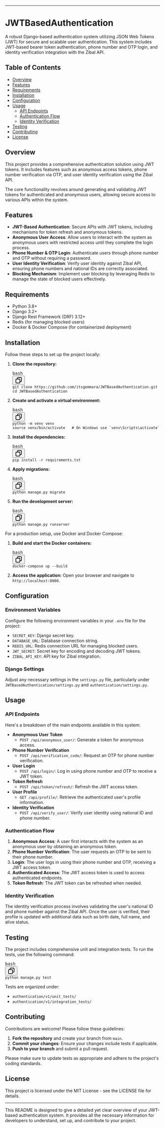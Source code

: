 <hr><h1>JWTBasedAuthentication</h1><p>A robust Django-based authentication system utilizing JSON Web Tokens (JWT) for secure and scalable user authentication. This system includes JWT-based bearer token authentication, phone number and OTP login, and identity verification integration with the Zibal API.</p><h2>Table of Contents</h2><ul><li><a rel="noreferrer" href="#overview">Overview</a></li><li><a rel="noreferrer" href="#features">Features</a></li><li><a rel="noreferrer" href="#requirements">Requirements</a></li><li><a rel="noreferrer" href="#installation">Installation</a></li><li><a rel="noreferrer" href="#configuration">Configuration</a></li><li><a rel="noreferrer" href="#usage">Usage</a><ul><li><a rel="noreferrer" href="#api-endpoints">API Endpoints</a></li><li><a rel="noreferrer" href="#authentication-flow">Authentication Flow</a></li><li><a rel="noreferrer" href="#identity-verification">Identity Verification</a></li></ul></li><li><a rel="noreferrer" href="#testing">Testing</a></li><li><a rel="noreferrer" href="#contributing">Contributing</a></li><li><a rel="noreferrer" href="#license">License</a></li></ul><h2>Overview</h2><p>This project provides a comprehensive authentication solution using JWT tokens. It includes features such as anonymous access tokens, phone number verification via OTP, and user identity verification using the Zibal API.</p><p>The core functionality revolves around generating and validating JWT tokens for authenticated and anonymous users, allowing secure access to various APIs within the system.</p><h2>Features</h2><ul><li><strong>JWT-Based Authentication</strong>: Secure APIs with JWT tokens, including mechanisms for token refresh and anonymous tokens.</li><li><strong>Anonymous User Access</strong>: Allow users to interact with the system as anonymous users with restricted access until they complete the login process.</li><li><strong>Phone Number &amp; OTP Login</strong>: Authenticate users through phone number and OTP without requiring a password.</li><li><strong>User Identity Verification</strong>: Verify user identity against Zibal API, ensuring phone numbers and national IDs are correctly associated.</li><li><strong>Blocking Mechanism</strong>: Implement user blocking by leveraging Redis to manage the state of blocked users effectively.</li></ul><h2>Requirements</h2><ul><li>Python 3.8+</li><li>Django 3.2+</li><li>Django Rest Framework (DRF) 3.12+</li><li>Redis (for managing blocked users)</li><li>Docker &amp; Docker Compose (for containerized deployment)</li></ul><h2>Installation</h2><p>Follow these steps to set up the project locally:</p><ol><li><p><strong>Clone the repository:</strong></p><pre><div class="dark bg-gray-950 rounded-md border-[0.5px] border-token-border-medium"><div class="flex items-center relative text-token-text-secondary bg-token-main-surface-secondary px-4 py-2 text-xs font-sans justify-between rounded-t-md"><span>bash</span><div class="flex items-center"><span class="" data-state="closed"><button class="flex gap-1 items-center"><svg xmlns="http://www.w3.org/2000/svg" width="24" height="24" fill="none" viewBox="0 0 24 24" class="icon-sm"><path fill="currentColor" fill-rule="evenodd" d="M7 5a3 3 0 0 1 3-3h9a3 3 0 0 1 3 3v9a3 3 0 0 1-3 3h-2v2a3 3 0 0 1-3 3H5a3 3 0 0 1-3-3v-9a3 3 0 0 1 3-3h2zm2 2h5a3 3 0 0 1 3 3v5h2a1 1 0 0 0 1-1V5a1 1 0 0 0-1-1h-9a1 1 0 0 0-1 1zM5 9a1 1 0 0 0-1 1v9a1 1 0 0 0 1 1h9a1 1 0 0 0 1-1v-9a1 1 0 0 0-1-1z" clip-rule="evenodd"></path></svg></button></span></div></div><div class="overflow-y-auto p-4" dir="ltr"><code class="!whitespace-pre hljs language-bash">git <span class="hljs-built_in">clone</span> https://github.com/itsgemmara/JWTBasedAuthentication.git
<span class="hljs-built_in">cd</span> JWTBasedAuthentication
</code></div></div></pre></li><li><p><strong>Create and activate a virtual environment:</strong></p><pre><div class="dark bg-gray-950 rounded-md border-[0.5px] border-token-border-medium"><div class="flex items-center relative text-token-text-secondary bg-token-main-surface-secondary px-4 py-2 text-xs font-sans justify-between rounded-t-md"><span>bash</span><div class="flex items-center"><span class="" data-state="closed"><button class="flex gap-1 items-center"><svg xmlns="http://www.w3.org/2000/svg" width="24" height="24" fill="none" viewBox="0 0 24 24" class="icon-sm"><path fill="currentColor" fill-rule="evenodd" d="M7 5a3 3 0 0 1 3-3h9a3 3 0 0 1 3 3v9a3 3 0 0 1-3 3h-2v2a3 3 0 0 1-3 3H5a3 3 0 0 1-3-3v-9a3 3 0 0 1 3-3h2zm2 2h5a3 3 0 0 1 3 3v5h2a1 1 0 0 0 1-1V5a1 1 0 0 0-1-1h-9a1 1 0 0 0-1 1zM5 9a1 1 0 0 0-1 1v9a1 1 0 0 0 1 1h9a1 1 0 0 0 1-1v-9a1 1 0 0 0-1-1z" clip-rule="evenodd"></path></svg></button></span></div></div><div class="overflow-y-auto p-4" dir="ltr"><code class="!whitespace-pre hljs language-bash">python -m venv venv
<span class="hljs-built_in">source</span> venv/bin/activate   <span class="hljs-comment"># On Windows use `venv\Scripts\activate`</span>
</code></div></div></pre></li><li><p><strong>Install the dependencies:</strong></p><pre><div class="dark bg-gray-950 rounded-md border-[0.5px] border-token-border-medium"><div class="flex items-center relative text-token-text-secondary bg-token-main-surface-secondary px-4 py-2 text-xs font-sans justify-between rounded-t-md"><span>bash</span><div class="flex items-center"><span class="" data-state="closed"><button class="flex gap-1 items-center"><svg xmlns="http://www.w3.org/2000/svg" width="24" height="24" fill="none" viewBox="0 0 24 24" class="icon-sm"><path fill="currentColor" fill-rule="evenodd" d="M7 5a3 3 0 0 1 3-3h9a3 3 0 0 1 3 3v9a3 3 0 0 1-3 3h-2v2a3 3 0 0 1-3 3H5a3 3 0 0 1-3-3v-9a3 3 0 0 1 3-3h2zm2 2h5a3 3 0 0 1 3 3v5h2a1 1 0 0 0 1-1V5a1 1 0 0 0-1-1h-9a1 1 0 0 0-1 1zM5 9a1 1 0 0 0-1 1v9a1 1 0 0 0 1 1h9a1 1 0 0 0 1-1v-9a1 1 0 0 0-1-1z" clip-rule="evenodd"></path></svg></button></span></div></div><div class="overflow-y-auto p-4" dir="ltr"><code class="!whitespace-pre hljs language-bash">pip install -r requirements.txt
</code></div></div></pre></li><li><p><strong>Apply migrations:</strong></p><pre><div class="dark bg-gray-950 rounded-md border-[0.5px] border-token-border-medium"><div class="flex items-center relative text-token-text-secondary bg-token-main-surface-secondary px-4 py-2 text-xs font-sans justify-between rounded-t-md"><span>bash</span><div class="flex items-center"><span class="" data-state="closed"><button class="flex gap-1 items-center"><svg xmlns="http://www.w3.org/2000/svg" width="24" height="24" fill="none" viewBox="0 0 24 24" class="icon-sm"><path fill="currentColor" fill-rule="evenodd" d="M7 5a3 3 0 0 1 3-3h9a3 3 0 0 1 3 3v9a3 3 0 0 1-3 3h-2v2a3 3 0 0 1-3 3H5a3 3 0 0 1-3-3v-9a3 3 0 0 1 3-3h2zm2 2h5a3 3 0 0 1 3 3v5h2a1 1 0 0 0 1-1V5a1 1 0 0 0-1-1h-9a1 1 0 0 0-1 1zM5 9a1 1 0 0 0-1 1v9a1 1 0 0 0 1 1h9a1 1 0 0 0 1-1v-9a1 1 0 0 0-1-1z" clip-rule="evenodd"></path></svg></button></span></div></div><div class="overflow-y-auto p-4" dir="ltr"><code class="!whitespace-pre hljs language-bash">python manage.py migrate
</code></div></div></pre></li><li><p><strong>Run the development server:</strong></p><pre><div class="dark bg-gray-950 rounded-md border-[0.5px] border-token-border-medium"><div class="flex items-center relative text-token-text-secondary bg-token-main-surface-secondary px-4 py-2 text-xs font-sans justify-between rounded-t-md"><span>bash</span><div class="flex items-center"><span class="" data-state="closed"><button class="flex gap-1 items-center"><svg xmlns="http://www.w3.org/2000/svg" width="24" height="24" fill="none" viewBox="0 0 24 24" class="icon-sm"><path fill="currentColor" fill-rule="evenodd" d="M7 5a3 3 0 0 1 3-3h9a3 3 0 0 1 3 3v9a3 3 0 0 1-3 3h-2v2a3 3 0 0 1-3 3H5a3 3 0 0 1-3-3v-9a3 3 0 0 1 3-3h2zm2 2h5a3 3 0 0 1 3 3v5h2a1 1 0 0 0 1-1V5a1 1 0 0 0-1-1h-9a1 1 0 0 0-1 1zM5 9a1 1 0 0 0-1 1v9a1 1 0 0 0 1 1h9a1 1 0 0 0 1-1v-9a1 1 0 0 0-1-1z" clip-rule="evenodd"></path></svg></button></span></div></div><div class="overflow-y-auto p-4" dir="ltr"><code class="!whitespace-pre hljs language-bash">python manage.py runserver
</code></div></div></pre></li></ol><p>For a production setup, use Docker and Docker Compose:</p><ol><li><p><strong>Build and start the Docker containers:</strong></p><pre><div class="dark bg-gray-950 rounded-md border-[0.5px] border-token-border-medium"><div class="flex items-center relative text-token-text-secondary bg-token-main-surface-secondary px-4 py-2 text-xs font-sans justify-between rounded-t-md"><span>bash</span><div class="flex items-center"><span class="" data-state="closed"><button class="flex gap-1 items-center"><svg xmlns="http://www.w3.org/2000/svg" width="24" height="24" fill="none" viewBox="0 0 24 24" class="icon-sm"><path fill="currentColor" fill-rule="evenodd" d="M7 5a3 3 0 0 1 3-3h9a3 3 0 0 1 3 3v9a3 3 0 0 1-3 3h-2v2a3 3 0 0 1-3 3H5a3 3 0 0 1-3-3v-9a3 3 0 0 1 3-3h2zm2 2h5a3 3 0 0 1 3 3v5h2a1 1 0 0 0 1-1V5a1 1 0 0 0-1-1h-9a1 1 0 0 0-1 1zM5 9a1 1 0 0 0-1 1v9a1 1 0 0 0 1 1h9a1 1 0 0 0 1-1v-9a1 1 0 0 0-1-1z" clip-rule="evenodd"></path></svg></button></span></div></div><div class="overflow-y-auto p-4" dir="ltr"><code class="!whitespace-pre hljs language-bash">docker-compose up --build
</code></div></div></pre></li><li><p><strong>Access the application:</strong>
Open your browser and navigate to <code>http://localhost:8000</code>.</p></li></ol><h2>Configuration</h2><h3>Environment Variables</h3><p>Configure the following environment variables in your <code>.env</code> file for the project:</p><ul><li><code>SECRET_KEY</code>: Django secret key.</li><li><code>DATABASE_URL</code>: Database connection string.</li><li><code>REDIS_URL</code>: Redis connection URL for managing blocked users.</li><li><code>JWT_SECRET</code>: Secret key for encoding and decoding JWT tokens.</li><li><code>ZIBAL_API_KEY</code>: API key for Zibal integration.</li></ul><h3>Django Settings</h3><p>Adjust any necessary settings in the <code>settings.py</code> file, particularly under <code>JWTBasedAuthentication/settings.py</code> and <code>authentication/settings.py</code>.</p><h2>Usage</h2><h3>API Endpoints</h3><p>Here's a breakdown of the main endpoints available in this system:</p><ul><li><strong>Anonymous User Token</strong><ul><li><code>POST /api/anonymous_user/</code>: Generate a token for anonymous access.</li></ul></li><li><strong>Phone Number Verification</strong><ul><li><code>POST /api/verification_code/</code>: Request an OTP for phone number verification.</li></ul></li><li><strong>User Login</strong><ul><li><code>POST /api/login/</code>: Log in using phone number and OTP to receive a JWT token.</li></ul></li><li><strong>Token Refresh</strong><ul><li><code>POST /api/token/refresh/</code>: Refresh the JWT access token.</li></ul></li><li><strong>User Profile</strong><ul><li><code>GET /api/profile/</code>: Retrieve the authenticated user's profile information.</li></ul></li><li><strong>Identity Verification</strong><ul><li><code>POST /api/verify_user/</code>: Verify user identity using national ID and phone number.</li></ul></li></ul><h3>Authentication Flow</h3><ol><li><strong>Anonymous Access</strong>: A user first interacts with the system as an anonymous user by obtaining an anonymous token.</li><li><strong>Phone Number Verification</strong>: The user requests an OTP to be sent to their phone number.</li><li><strong>Login</strong>: The user logs in using their phone number and OTP, receiving a JWT access token.</li><li><strong>Authenticated Access</strong>: The JWT access token is used to access authenticated endpoints.</li><li><strong>Token Refresh</strong>: The JWT token can be refreshed when needed.</li></ol><h3>Identity Verification</h3><p>The identity verification process involves validating the user's national ID and phone number against the Zibal API. Once the user is verified, their profile is updated with additional data such as birth date, full name, and alive status.</p><h2>Testing</h2><p>The project includes comprehensive unit and integration tests. To run the tests, use the following command:</p><pre><div class="dark bg-gray-950 rounded-md border-[0.5px] border-token-border-medium"><div class="flex items-center relative text-token-text-secondary bg-token-main-surface-secondary px-4 py-2 text-xs font-sans justify-between rounded-t-md"><span>bash</span><div class="flex items-center"><span class="" data-state="closed"><button class="flex gap-1 items-center"><svg xmlns="http://www.w3.org/2000/svg" width="24" height="24" fill="none" viewBox="0 0 24 24" class="icon-sm"><path fill="currentColor" fill-rule="evenodd" d="M7 5a3 3 0 0 1 3-3h9a3 3 0 0 1 3 3v9a3 3 0 0 1-3 3h-2v2a3 3 0 0 1-3 3H5a3 3 0 0 1-3-3v-9a3 3 0 0 1 3-3h2zm2 2h5a3 3 0 0 1 3 3v5h2a1 1 0 0 0 1-1V5a1 1 0 0 0-1-1h-9a1 1 0 0 0-1 1zM5 9a1 1 0 0 0-1 1v9a1 1 0 0 0 1 1h9a1 1 0 0 0 1-1v-9a1 1 0 0 0-1-1z" clip-rule="evenodd"></path></svg></button></span></div></div><div class="overflow-y-auto p-4" dir="ltr"><code class="!whitespace-pre hljs language-bash">python manage.py <span class="hljs-built_in">test</span>
</code></div></div></pre><p>Tests are organized under:</p><ul><li><code>authentication/v1/unit_tests/</code></li><li><code>authentication/v1/integration_tests/</code></li></ul><h2>Contributing</h2><p>Contributions are welcome! Please follow these guidelines:</p><ol><li><strong>Fork the repository</strong> and create your branch from <code>main</code>.</li><li><strong>Commit your changes</strong>: Ensure your changes include tests if applicable.</li><li><strong>Push to your branch</strong> and submit a pull request.</li></ol><p>Please make sure to update tests as appropriate and adhere to the project's coding standards.</p><h2>License</h2><p>This project is licensed under the MIT License - see the <a rel="noreferrer">LICENSE</a> file for details.</p><hr><p>This README is designed to give a detailed yet clear overview of your JWT-based authentication system. It provides all the necessary information for developers to understand, set up, and contribute to your project.</p></div></div>